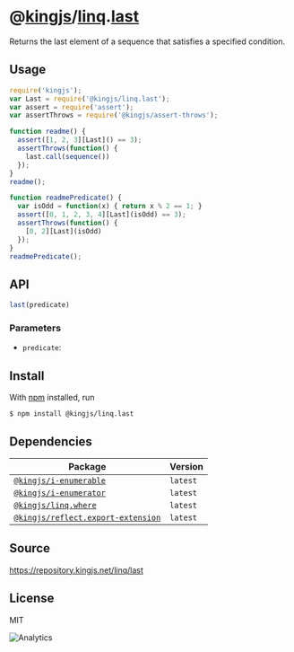 # @[kingjs][@kingjs]/[linq][ns0].[last][ns1]
Returns the last element of a sequence that  satisfies a specified condition.
## Usage
```js
require('kingjs');
var Last = require('@kingjs/linq.last');
var assert = require('assert');
var assertThrows = require('@kingjs/assert-throws');

function readme() {
  assert([1, 2, 3][Last]() == 3);
  assertThrows(function() {
    last.call(sequence())
  });
}
readme();

function readmePredicate() {
  var isOdd = function(x) { return x % 2 == 1; }
  assert([0, 1, 2, 3, 4][Last](isOdd) == 3);
  assertThrows(function() {
    [0, 2][Last](isOdd)
  });
}
readmePredicate();

```

## API
```ts
last(predicate)
```

### Parameters
- `predicate`: 



## Install
With [npm](https://npmjs.org/) installed, run
```
$ npm install @kingjs/linq.last
```
## Dependencies
|Package|Version|
|---|---|
|[`@kingjs/i-enumerable`](https://www.npmjs.com/package/@kingjs/i-enumerable)|`latest`|
|[`@kingjs/i-enumerator`](https://www.npmjs.com/package/@kingjs/i-enumerator)|`latest`|
|[`@kingjs/linq.where`](https://www.npmjs.com/package/@kingjs/linq.where)|`latest`|
|[`@kingjs/reflect.export-extension`](https://www.npmjs.com/package/@kingjs/reflect.export-extension)|`latest`|
## Source
https://repository.kingjs.net/linq/last
## License
MIT

![Analytics](https://analytics.kingjs.net/linq/last)

[@kingjs]: https://www.npmjs.com/package/kingjs
[ns0]: https://www.npmjs.com/package/@kingjs/linq
[ns1]: https://www.npmjs.com/package/@kingjs/linq.last
